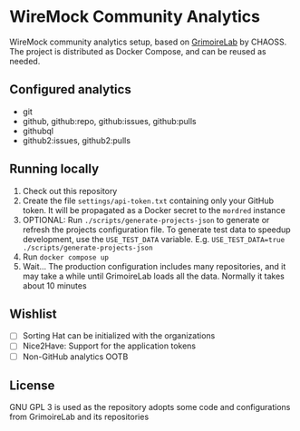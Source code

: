 # WireMock Community Analytics

WireMock community analytics setup, based on [GrimoireLab](https://chaoss.github.io/grimoirelab/)
by CHAOSS.
The project is distributed as Docker Compose, and can be reused as needed.

## Configured analytics

- git
- github, github:repo, github:issues, github:pulls
- githubql
- github2:issues, github2:pulls

## Running locally

1. Check out this repository
2. Create the file `settings/api-token.txt` containing only your GitHub token.
   It will be propagated as a Docker secret to the `mordred` instance
3. OPTIONAL: Run `./scripts/generate-projects-json` to generate or refresh the projects configuration file.
   To generate test data to speedup development, use the `USE_TEST_DATA` variable.
   E.g. `USE_TEST_DATA=true ./scripts/generate-projects-json`
4. Run `docker compose up`
5. Wait...
   The production configuration includes many repositories,
   and it may take a while until GrimoireLab loads all the data.
   Normally it takes about 10 minutes

## Wishlist

- [ ] Sorting Hat can be initialized with the organizations
- [ ] Nice2Have: Support for the application tokens
- [ ] Non-GitHub analytics OOTB

## License

GNU GPL 3 is used as the repository adopts some code and configurations from
GrimoireLab and its repositories
